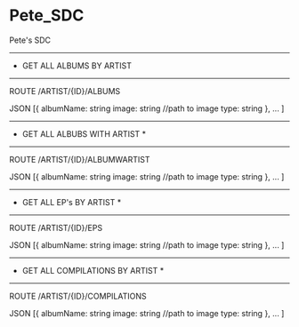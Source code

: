 # Pete_SDC

Pete's SDC
**************************************
*   GET ALL ALBUMS BY ARTIST
***************************************
ROUTE
    /ARTIST/{ID}/ALBUMS

  JSON
    [{
      albumName: string
      image: string //path to image
      type: string 
    },
    ...
    ]
*************************************** 
*    GET ALL ALBUBS WITH ARTIST      *
***************************************
  ROUTE
    /ARTIST/{ID}/ALBUMWARTIST

  JSON
    [{
      albumName: string
      image: string //path to image
      type: string 
    },
    ...
    ]
*****************************************   
*    GET ALL EP's BY ARTIST              *
*****************************************
ROUTE
    /ARTIST/{ID}/EPS

  JSON
    [{
      albumName: string
      image: string //path to image
      type: string 
    },
    ...
    ]
    
*****************************************   
*    GET ALL COMPILATIONS BY ARTIST              *
*****************************************
ROUTE
    /ARTIST/{ID}/COMPILATIONS

  JSON
    [{
      albumName: string
      image: string //path to image
      type: string 
    },
    ...
    ]
